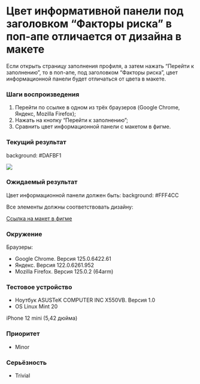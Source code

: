 
# Цвет информативной панели под заголовком “Факторы риска” в поп-апе отличается от дизайна в макете

Если открыть страницу заполнения профиля, а затем нажать “Перейти к заполнению”, то в поп-апе, под заголовком “Факторы риска”, цвет информационной панели будет отличаться от цвета в макете.

### Шаги воспроизведения

1. Перейти по ссылке в одном из трёх браузеров (Google Chrome, Яндекс, Mozilla Firefox);
2. Нажать на кнопку “Перейти к заполнению”;
3. Сравнить цвет информационной панели с макетом в фигме.

### Текущий результат

background: #DAFBF1

![](https://lh7-us.googleusercontent.com/docsz/AD_4nXdr62vnZwRY-K5tXgQawCLnaDofBPCOM26YKGqwzRPqzHpbwvTujyPn3W2SuoLMQDtPKnmf7xtIDKtCUaEwVYQmrkrmHKJznsOIMzwwP-0m6KD4BJS3lZUQrKVN6VvTnm9lsITe3bPiHLGqV-1H0kHXH2I9?key=37JauZnCZXXengc8IrS3iw)

### Ожидаемый результат

Цвет информационной панели должен быть: background: #FFF4CC

Все элементы должны соответствовать дизайну:

[Ссылка на макет в фигме](https://www.figma.com/design/Y4bDSYRs6RcQOUstBjgzlH/%D0%9D%D0%B0%D0%9F%D0%BE%D0%BF%D1%80%D0%B0%D0%B2%D0%BA%D1%83---%D1%82%D0%B5%D1%81%D1%82%D0%BE%D0%B2%D0%BE%D0%B5-%D0%B7%D0%B0%D0%B4%D0%B0%D0%BD%D0%B8%D0%B5-%D0%B4%D0%BB%D1%8F-%D0%B2%D0%B5%D1%80%D1%81%D1%82%D0%B0%D0%BB%D1%8C%D1%89%D0%B8%D0%BA%D0%B0?node-id=0-1&viewport=509%252C302%252C)

### Окружение

Браузеры:

- Google Chrome. Версия 125.0.6422.61
- Яндекс. Версия 122.0.6261.952
- Mozilla Firefox. Версия 125.0.2 (64arm)

### Тестовое устройство

- Ноутбук ASUSTeK COMPUTER INC X550VB. Версия 1.0
- OS Linux Mint 20

iPhone 12 mini (5,42 дюйма)

### Приоритет

- Minor

### Серьёзность

- Trivial
